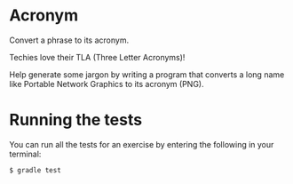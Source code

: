 # Acronym

Convert a phrase to its acronym.

Techies love their TLA (Three Letter Acronyms)!

Help generate some jargon by writing a program that converts a long name
like Portable Network Graphics to its acronym (PNG).


# Running the tests

You can run all the tests for an exercise by entering the following in your
terminal:

```sh
$ gradle test
```

